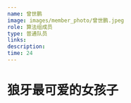 ```yaml
---
name: 曾世鹏
image: images/member_photo/曾世鹏.jpeg
role: 算法组成员
type: 普通队员
links:
description:
time: 24
---
```


# 狼牙最可爱的女孩子